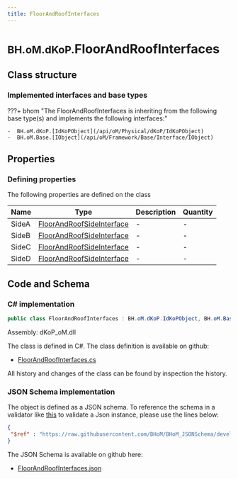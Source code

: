 ```yaml
---
title: FloorAndRoofInterfaces
---
```


# <small>BH.oM.dKoP.</small>**FloorAndRoofInterfaces**



## Class structure

### Implemented interfaces and base types

???+ bhom "The FloorAndRoofInterfaces is inheriting from the following base type(s) and implements the following interfaces:"

    -  BH.oM.dKoP.[IdKoPObject](/api/oM/Physical/dKoP/IdKoPObject)
    -  BH.oM.Base.[IObject](/api/oM/Framework/Base/Interface/IObject)


## Properties



### Defining properties

The following properties are defined on the class

| Name             | Type             | Description      | Quantity         |
|------------------|------------------|------------------|------------------|
| SideA | [FloorAndRoofSideInterface](/api/oM/Physical/dKoP/Interfaces/FloorAndRoofSideInterface) | - | - |
| SideB | [FloorAndRoofSideInterface](/api/oM/Physical/dKoP/Interfaces/FloorAndRoofSideInterface) | - | - |
| SideC | [FloorAndRoofSideInterface](/api/oM/Physical/dKoP/Interfaces/FloorAndRoofSideInterface) | - | - |
| SideD | [FloorAndRoofSideInterface](/api/oM/Physical/dKoP/Interfaces/FloorAndRoofSideInterface) | - | - |


## Code and Schema

### C# implementation

``` C# title="C#"
public class FloorAndRoofInterfaces : BH.oM.dKoP.IdKoPObject, BH.oM.Base.IObject
```

Assembly: dKoP_oM.dll

The class is defined in C#. The class definition is available on github:

- [FloorAndRoofInterfaces.cs](https://github.com/BHoM/dKoP_Toolkit/blob/develop/dKoP_oM/Interfaces\FloorAndRoofInterfaces.cs)

All history and changes of the class can be found by inspection the history.
### JSON Schema implementation

The object is defined as a JSON schema. To reference the schema in a validator like [this](https://www.jsonschemavalidator.net/) to validate a Json instance, please use the lines below:

``` json title="JSON Schema"
{
 "$ref" : "https://raw.githubusercontent.com/BHoM/BHoM_JSONSchema/develop/dKoP_oM/FloorAndRoofInterfaces.json"
}
```

The JSON Schema is available on github here:

- [FloorAndRoofInterfaces.json](https://github.com/BHoM/BHoM_JSONSchema/blob/develop/dKoP_oM/FloorAndRoofInterfaces.json)
